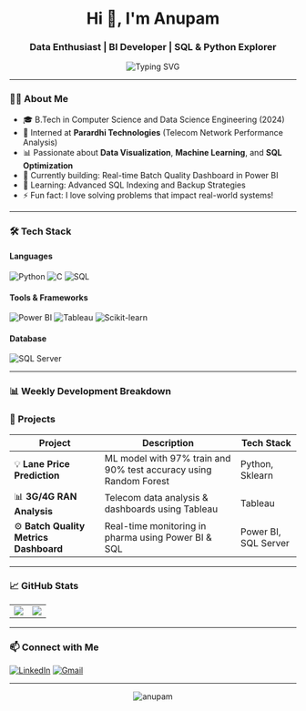 <!-- GitHub Profile README for Anupam -->

<h1 align="center">Hi 👋, I'm Anupam</h1>
<h3 align="center">Data Enthusiast | BI Developer | SQL & Python Explorer</h3>

<p align="center">
  <img src="https://readme-typing-svg.herokuapp.com?font=Fira+Code&size=24&pause=1000&color=3BB9FF&center=true&vCenter=true&width=600&lines=TURNING+RAW+DATA+INTO+ACTIONABLE+INSIGHT" alt="Typing SVG" />
</p>

---

### 👨‍💻 About Me

- 🎓 B.Tech in Computer Science and Data Science Engineering (2024)
- 💼 Interned at **Parardhi Technologies** (Telecom Network Performance Analysis)
- 📊 Passionate about **Data Visualization**, **Machine Learning**, and **SQL Optimization**
- 🔭 Currently building: Real-time Batch Quality Dashboard in Power BI
- 🌱 Learning: Advanced SQL Indexing and Backup Strategies
- ⚡ Fun fact: I love solving problems that impact real-world systems!

---

### 🛠️ Tech Stack

#### Languages  
![Python](https://img.shields.io/badge/-Python-333333?style=for-the-badge&logo=python&logoColor=yellow)
![C](https://img.shields.io/badge/-C-333333?style=for-the-badge&logo=c&logoColor=blue)
![SQL](https://img.shields.io/badge/-SQL-333333?style=for-the-badge&logo=sqlite&logoColor=white)

#### Tools & Frameworks  
![Power BI](https://img.shields.io/badge/-Power%20BI-333333?style=for-the-badge&logo=powerbi&logoColor=yellow)
![Tableau](https://img.shields.io/badge/-Tableau-333333?style=for-the-badge&logo=tableau&logoColor=orange)
![Scikit-learn](https://img.shields.io/badge/-Scikit--learn-333333?style=for-the-badge&logo=scikit-learn&logoColor=orange)

#### Database  
![SQL Server](https://img.shields.io/badge/-SQL%20Server-333333?style=for-the-badge&logo=microsoft-sql-server&logoColor=red)

---
### 📊 Weekly Development Breakdown

<!--START_SECTION:waka-->
<!--END_SECTION:waka-->


### 🚀 Projects

| Project | Description | Tech Stack |
|--------|-------------|------------|
| 💡 **Lane Price Prediction** | ML model with 97% train and 90% test accuracy using Random Forest | Python, Sklearn |
| 📊 **3G/4G RAN Analysis** | Telecom data analysis & dashboards using Tableau | Tableau |
| ⚙️ **Batch Quality Metrics Dashboard** | Real-time monitoring in pharma using Power BI & SQL | Power BI, SQL Server |

---

### 📈 GitHub Stats

<table>
  <tr>
    <td>
      <img src="https://github-readme-stats.vercel.app/api?username=DataWithAnupamG&show_icons=true&theme=radical" />
    </td>
    <td>
      <img src="https://github-readme-streak-stats.herokuapp.com/?user=DataWithAnupamG&theme=radical" />
    </td>
  </tr>
</table>

---

### 📫 Connect with Me

[![LinkedIn](https://img.shields.io/badge/-LinkedIn-blue?style=for-the-badge&logo=Linkedin&logoColor=white)](https://www.linkedin.com/in/your-link/)
[![Gmail](https://img.shields.io/badge/-Email-c14438?style=for-the-badge&logo=Gmail&logoColor=white)](mailto:your-email@gmail.com)

---

<p align="center">
  <img src="https://komarev.com/ghpvc/?username=anupam-github-id&label=Profile%20Views&color=brightgreen&style=flat" alt="anupam" />
</p>

